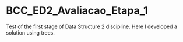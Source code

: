 # BCC_ED2_Avaliacao_Etapa_1
Test of the first stage of Data Structure 2 discipline. Here I developed a solution using trees.
